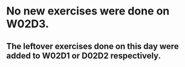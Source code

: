 # No new exercises were done on W02D3.
## The leftover exercises done on this day were added to W02D1 or D02D2 respectively.